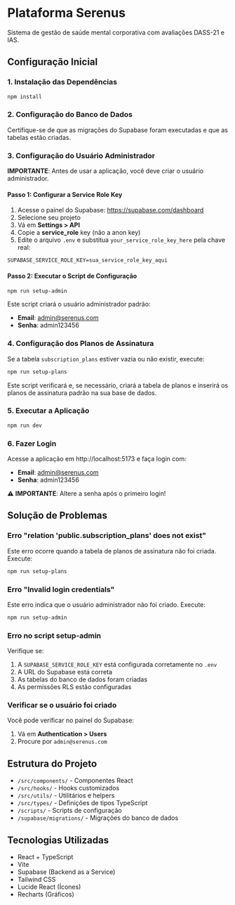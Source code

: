 # Plataforma Serenus

Sistema de gestão de saúde mental corporativa com avaliações DASS-21 e IAS.

## Configuração Inicial

### 1. Instalação das Dependências

```bash
npm install
```

### 2. Configuração do Banco de Dados

Certifique-se de que as migrações do Supabase foram executadas e que as tabelas estão criadas.

### 3. Configuração do Usuário Administrador

**IMPORTANTE**: Antes de usar a aplicação, você deve criar o usuário administrador.

#### Passo 1: Configurar a Service Role Key

1. Acesse o painel do Supabase: https://supabase.com/dashboard
2. Selecione seu projeto
3. Vá em **Settings > API**
4. Copie a **service_role** key (não a anon key)
5. Edite o arquivo `.env` e substitua `your_service_role_key_here` pela chave real:

```env
SUPABASE_SERVICE_ROLE_KEY=sua_service_role_key_aqui
```

#### Passo 2: Executar o Script de Configuração

```bash
npm run setup-admin
```

Este script criará o usuário administrador padrão:
- **Email**: admin@serenus.com  
- **Senha**: admin123456

### 4. Configuração dos Planos de Assinatura

Se a tabela `subscription_plans` estiver vazia ou não existir, execute:

```bash
npm run setup-plans
```

Este script verificará e, se necessário, criará a tabela de planos e inserirá os planos de assinatura padrão na sua base de dados.

### 5. Executar a Aplicação

```bash
npm run dev
```

### 6. Fazer Login

Acesse a aplicação em http://localhost:5173 e faça login com:
- **Email**: admin@serenus.com
- **Senha**: admin123456

⚠️ **IMPORTANTE**: Altere a senha após o primeiro login!

## Solução de Problemas

### Erro "relation 'public.subscription_plans' does not exist"

Este erro ocorre quando a tabela de planos de assinatura não foi criada. Execute:

```bash
npm run setup-plans
```

### Erro "Invalid login credentials"

Este erro indica que o usuário administrador não foi criado. Execute:

```bash
npm run setup-admin
```

### Erro no script setup-admin

Verifique se:
1. A `SUPABASE_SERVICE_ROLE_KEY` está configurada corretamente no `.env`
2. A URL do Supabase está correta
3. As tabelas do banco de dados foram criadas
4. As permissões RLS estão configuradas

### Verificar se o usuário foi criado

Você pode verificar no painel do Supabase:
1. Vá em **Authentication > Users**
2. Procure por `admin@serenus.com`

## Estrutura do Projeto

- `/src/components/` - Componentes React
- `/src/hooks/` - Hooks customizados
- `/src/utils/` - Utilitários e helpers
- `/src/types/` - Definições de tipos TypeScript
- `/scripts/` - Scripts de configuração
- `/supabase/migrations/` - Migrações do banco de dados

## Tecnologias Utilizadas

- React + TypeScript
- Vite
- Supabase (Backend as a Service)
- Tailwind CSS
- Lucide React (Ícones)
- Recharts (Gráficos)